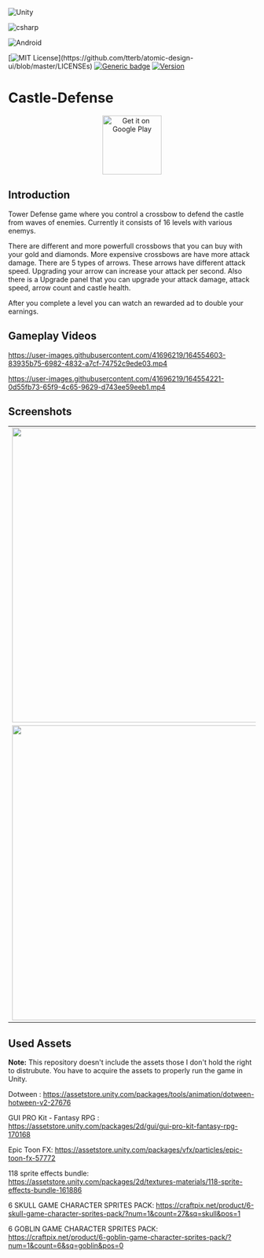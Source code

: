 

![Unity](https://img.shields.io/badge/Unity-100000?style=for-the-badge&logo=unity&logoColor=white)

![csharp](https://forthebadge.com/images/badges/made-with-c-sharp.svg)

![Android](https://forthebadge.com/images/badges/built-for-android.svg)

[![MIT License](https://img.shields.io/apm/l/atomic-design-ui.svg?)](https://github.com/tterb/atomic-design-ui/blob/master/LICENSEs)
[![Generic badge](https://img.shields.io/badge/status-Released-<COLOR>.svg)](https://shields.io/)
[![Version](https://img.shields.io/badge/version-1.0-<COLOR>.svg)](https://shields.io/)

# Castle-Defense

<p align="center">
<a href='https://play.google.com/store/apps/details?id=com.enesozdemir.castledefense&pcampaignid=pcampaignidMKT-Other-global-all-co-prtnr-py-PartBadge-Mar2515-1'><img alt='Get it on Google Play' src='https://play.google.com/intl/en_us/badges/static/images/badges/en_badge_web_generic.png' height=120px /></a>
</p>

## Introduction
Tower Defense game where you control a crossbow to defend the castle from waves of enemies. Currently it consists of 16 levels with various enemys.

There are different and more powerfull crossbows that you can buy with your gold and diamonds. More expensive crossbows are have more attack damage.
There are 5 types of arrows. These arrows have different attack speed. Upgrading your arrow can increase your attack per second.
Also there is a Upgrade panel that you can upgrade your attack damage, attack speed, arrow count and castle health.

After you complete a level you can watch an rewarded ad to double your earnings.

## Gameplay Videos

https://user-images.githubusercontent.com/41696219/164554603-83935b75-6982-4832-a7cf-74752c9ede03.mp4

https://user-images.githubusercontent.com/41696219/164554221-0d55fb73-65f9-4c65-9629-d743ee59eeb1.mp4

## Screenshots
<table align="center">
<tr>
<td>
<img src="https://user-images.githubusercontent.com/41696219/164555460-52f9d591-4646-4729-a517-06de8fd93f17.png" width="600">
</td>

<td>
<img src="https://user-images.githubusercontent.com/41696219/164555486-10f1f306-65c0-4bc4-b948-6f570b5de520.png" width="600">
</td>
</tr>
<td>
<img src="https://user-images.githubusercontent.com/41696219/164555481-4b969631-9030-4b7a-b5b8-a883cd648e66.png" width="600">
</td>
 <td>
<img src="https://user-images.githubusercontent.com/41696219/174881395-818938a2-ea8c-4565-a61a-dea3e88a451d.png" width="600">
 </td>
  </tr>
</tr>
</tr>
</table>
</div>

## Used Assets
**Note:** This repository doesn't include the assets those I don't hold the right to distrubute. 
You have to acquire the assets to properly run the game in Unity.

Dotween : https://assetstore.unity.com/packages/tools/animation/dotween-hotween-v2-27676

GUI PRO Kit - Fantasy RPG : https://assetstore.unity.com/packages/2d/gui/gui-pro-kit-fantasy-rpg-170168

Epic Toon FX: https://assetstore.unity.com/packages/vfx/particles/epic-toon-fx-57772

118 sprite effects bundle: https://assetstore.unity.com/packages/2d/textures-materials/118-sprite-effects-bundle-161886

6 SKULL GAME CHARACTER SPRITES PACK: https://craftpix.net/product/6-skull-game-character-sprites-pack/?num=1&count=27&sq=skull&pos=1

6 GOBLIN GAME CHARACTER SPRITES PACK: https://craftpix.net/product/6-goblin-game-character-sprites-pack/?num=1&count=6&sq=goblin&pos=0

